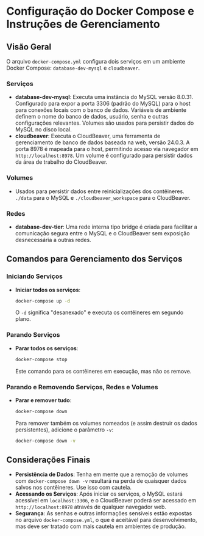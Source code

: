 
# Configuração do Docker Compose e Instruções de Gerenciamento

## Visão Geral

O arquivo `docker-compose.yml` configura dois serviços em um ambiente Docker Compose: `database-dev-mysql` e `cloudbeaver`.

### Serviços

- **database-dev-mysql**: Executa uma instância do MySQL versão 8.0.31. Configurado para expor a porta 3306 (padrão do MySQL) para o host para conexões locais com o banco de dados. Variáveis de ambiente definem o nome do banco de dados, usuário, senha e outras configurações relevantes. Volumes são usados para persistir dados do MySQL no disco local.
- **cloudbeaver**: Executa o CloudBeaver, uma ferramenta de gerenciamento de banco de dados baseada na web, versão 24.0.3. A porta 8978 é mapeada para o host, permitindo acesso via navegador em `http://localhost:8978`. Um volume é configurado para persistir dados da área de trabalho do CloudBeaver.

### Volumes

- Usados para persistir dados entre reinicializações dos contêineres. `./data` para o MySQL e `./cloudbeaver_workspace` para o CloudBeaver.

### Redes

- **database-dev-tier**: Uma rede interna tipo bridge é criada para facilitar a comunicação segura entre o MySQL e o CloudBeaver sem exposição desnecessária a outras redes.

## Comandos para Gerenciamento dos Serviços

### Iniciando Serviços

- **Iniciar todos os serviços**:
  ```bash
  docker-compose up -d
  ```
  O `-d` significa "desanexado" e executa os contêineres em segundo plano.

### Parando Serviços

- **Parar todos os serviços**:
  ```bash
  docker-compose stop
  ```
  Este comando para os contêineres em execução, mas não os remove.

### Parando e Removendo Serviços, Redes e Volumes

- **Parar e remover tudo**:
  ```bash
  docker-compose down
  ```
  Para remover também os volumes nomeados (e assim destruir os dados persistentes), adicione o parâmetro `-v`:
  ```bash
  docker-compose down -v
  ```

## Considerações Finais

- **Persistência de Dados**: Tenha em mente que a remoção de volumes com `docker-compose down -v` resultará na perda de quaisquer dados salvos nos contêineres. Use isso com cautela.
- **Acessando os Serviços**: Após iniciar os serviços, o MySQL estará acessível em `localhost:3306`, e o CloudBeaver poderá ser acessado em `http://localhost:8978` através de qualquer navegador web.
- **Segurança**: As senhas e outras informações sensíveis estão expostas no arquivo `docker-compose.yml`, o que é aceitável para desenvolvimento, mas deve ser tratado com mais cautela em ambientes de produção.
